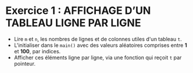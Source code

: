 # Exercice 1 : AFFICHAGE D’UN TABLEAU LIGNE PAR LIGNE

+ Lire `m` et `n`, les nombres de lignes et de colonnes utiles d'un tableau `t`.
+ L'initialiser dans le `main()` avec des valeurs aléatoires comprises entre **1** et **100**, par indices.
+ Afficher ces éléments ligne par ligne, via une fonction qui reçoit `t` par pointeur.
